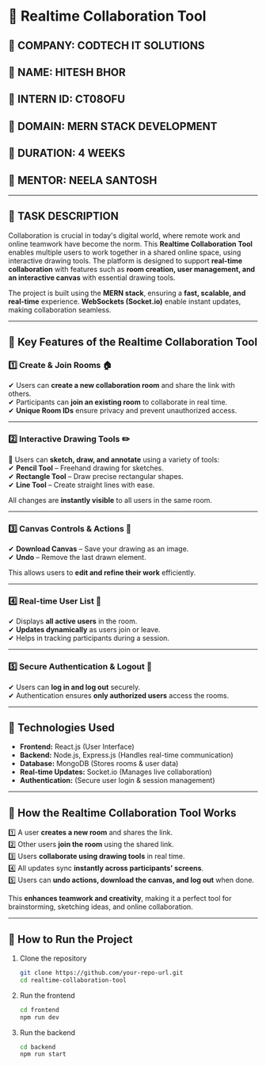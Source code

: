 # 🔗 Realtime Collaboration Tool  

## **🔹 COMPANY:** CODTECH IT SOLUTIONS  
## **🔹 NAME:** HITESH BHOR  
## **🔹 INTERN ID:** CT08OFU  
## **🔹 DOMAIN:** MERN STACK DEVELOPMENT  
## **🔹 DURATION:** 4 WEEKS  
## **🔹 MENTOR:** NEELA SANTOSH  

---

## 📌 **TASK DESCRIPTION**  

Collaboration is crucial in today's digital world, where remote work and online teamwork have become the norm. This **Realtime Collaboration Tool** enables multiple users to work together in a shared online space, using interactive drawing tools. The platform is designed to support **real-time collaboration** with features such as **room creation, user management, and an interactive canvas** with essential drawing tools.  

The project is built using the **MERN stack**, ensuring a **fast, scalable, and real-time** experience. **WebSockets (Socket.io)** enable instant updates, making collaboration seamless.  

---

## 🔹 **Key Features of the Realtime Collaboration Tool**  

### **1️⃣ Create & Join Rooms 🏠**  
✔ Users can **create a new collaboration room** and share the link with others.  
✔ Participants can **join an existing room** to collaborate in real time.  
✔ **Unique Room IDs** ensure privacy and prevent unauthorized access.  

---

### **2️⃣ Interactive Drawing Tools ✏️**  
📌 Users can **sketch, draw, and annotate** using a variety of tools:  
✔ **Pencil Tool** – Freehand drawing for sketches.  
✔ **Rectangle Tool** – Draw precise rectangular shapes.  
✔ **Line Tool** – Create straight lines with ease.  

All changes are **instantly visible** to all users in the same room.  

---

### **3️⃣ Canvas Controls & Actions 🎨**  
✔ **Download Canvas** – Save your drawing as an image.  
✔ **Undo** – Remove the last drawn element.  

This allows users to **edit and refine their work** efficiently.  

---

### **4️⃣ Real-time User List 👥**  
✔ Displays **all active users** in the room.  
✔ **Updates dynamically** as users join or leave.  
✔ Helps in tracking participants during a session.  

---

### **5️⃣ Secure Authentication & Logout 🔐**  
✔ Users can **log in and log out** securely.  
✔ Authentication ensures **only authorized users** access the rooms.  

---

## 🔧 **Technologies Used**  
- **Frontend:** React.js (User Interface)  
- **Backend:** Node.js, Express.js (Handles real-time communication)  
- **Database:** MongoDB (Stores rooms & user data)  
- **Real-time Updates:** Socket.io (Manages live collaboration)  
- **Authentication:** (Secure user login & session management)  

---

## 🚀 **How the Realtime Collaboration Tool Works**  
1️⃣ A user **creates a new room** and shares the link.  
2️⃣ Other users **join the room** using the shared link.  
3️⃣ Users **collaborate using drawing tools** in real time.  
4️⃣ All updates sync **instantly across participants' screens**.  
5️⃣ Users can **undo actions, download the canvas, and log out** when done.  

This **enhances teamwork and creativity**, making it a perfect tool for brainstorming, sketching ideas, and online collaboration.  

---

## 📌 **How to Run the Project**  
1. Clone the repository  
   ```sh
   git clone https://github.com/your-repo-url.git
   cd realtime-collaboration-tool
2. Run the frontend  
   ```sh
   cd frontend
   npm run dev
3. Run the backend  
   ```sh
   cd backend
   npm run start
   
